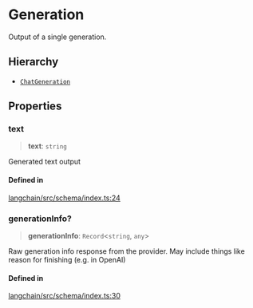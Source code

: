 Generation
==========

Output of a single generation.

Hierarchy[](#hierarchy "Direct link to Hierarchy")
---------------------------------------------------

*   [`ChatGeneration`](/docs/api/schema/interfaces/ChatGeneration)

Properties[](#properties "Direct link to Properties")
------------------------------------------------------

### text[](#text "Direct link to text")

> **text**: `string`

Generated text output

#### Defined in[](#defined-in "Direct link to Defined in")

[langchain/src/schema/index.ts:24](https://github.com/hwchase17/langchainjs/blob/1c1274d/langchain/src/schema/index.ts#L24)

### generationInfo?[](#generationinfo "Direct link to generationInfo?")

> **generationInfo**: `Record`<`string`, `any`\>

Raw generation info response from the provider. May include things like reason for finishing (e.g. in OpenAI)

#### Defined in[](#defined-in-1 "Direct link to Defined in")

[langchain/src/schema/index.ts:30](https://github.com/hwchase17/langchainjs/blob/1c1274d/langchain/src/schema/index.ts#L30)